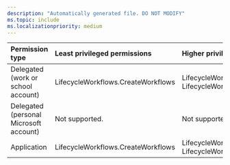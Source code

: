 ```yaml
---
description: "Automatically generated file. DO NOT MODIFY"
ms.topic: include
ms.localizationpriority: medium
---
```


|Permission type|Least privileged permissions|Higher privileged permissions|
|:---|:---|:---|
|Delegated (work or school account)|LifecycleWorkflows.CreateWorkflows|LifecycleWorkflows.Read.All, LifecycleWorkflows.ReadWrite.All|
|Delegated (personal Microsoft account)|Not supported.|Not supported.|
|Application|LifecycleWorkflows.CreateWorkflows|LifecycleWorkflows.Read.All, LifecycleWorkflows.ReadWrite.All|

